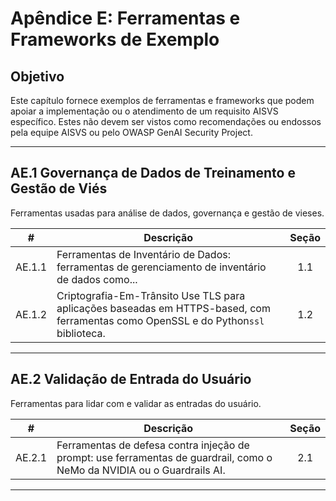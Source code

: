 # Apêndice E: Ferramentas e Frameworks de Exemplo

## Objetivo

Este capítulo fornece exemplos de ferramentas e frameworks que podem apoiar a implementação ou o atendimento de um requisito AISVS específico. Estes não devem ser vistos como recomendações ou endossos pela equipe AISVS ou pelo OWASP GenAI Security Project.

---

## AE.1 Governança de Dados de Treinamento e Gestão de Viés

Ferramentas usadas para análise de dados, governança e gestão de vieses.

|   #    | Descrição                                                                                                                           | Seção |
| :----: | ----------------------------------------------------------------------------------------------------------------------------------- | :---: |
| AE.1.1 | Ferramentas de Inventário de Dados: ferramentas de gerenciamento de inventário de dados como...                                     |  1.1  |
| AE.1.2 | Criptografia-Em-Trânsito Use TLS para aplicações baseadas em HTTPS-based, com ferramentas como OpenSSL e do Python`ssl` biblioteca. |  1.2  |

---

## AE.2 Validação de Entrada do Usuário

Ferramentas para lidar com e validar as entradas do usuário.

|   #    | Descrição                                                                                                               | Seção |
| :----: | ----------------------------------------------------------------------------------------------------------------------- | :---: |
| AE.2.1 | Ferramentas de defesa contra injeção de prompt: use ferramentas de guardrail, como o NeMo da NVIDIA ou o Guardrails AI. |  2.1  |

---

